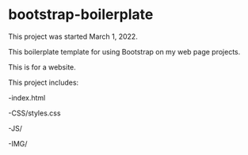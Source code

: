 # bootstrap-boilerplate

This project was started March 1, 2022.

This boilerplate template for using Bootstrap on my web page projects.

This is for a website.

This project includes: 

-index.html

-CSS/styles.css

-JS/

-IMG/
